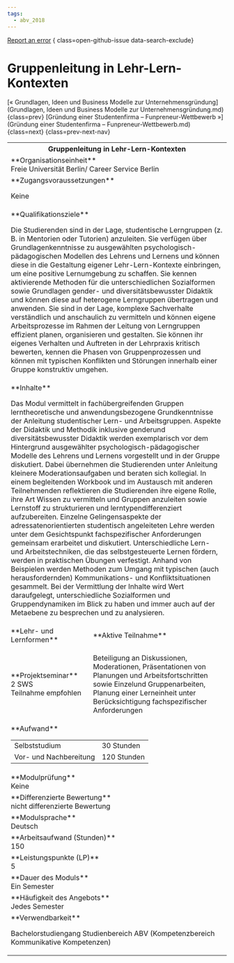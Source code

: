 ```yaml
---
tags:
  - abv_2018
---
```

[Report an error](https://github.com/SGSSGene/FUB-SUP/issues/new?title=Error%20in%20%22Gruppenleitung%20in%20Lehr-Lern-Kontexten%22&body=There%20seems%20to%20be%20an%20error%20in%20module%20%22Gruppenleitung%20in%20Lehr-Lern-Kontexten%22%2E%0A%0A%3CDescribe%20here%20a%20slightly%20more%20detailed%20description%20of%20what%20is%20wrong%3E&labels=bug)
{ class=open-github-issue data-search-exclude}

# Gruppenleitung in Lehr-Lern-Kontexten

[« Grundlagen, Ideen und Business Modelle zur Unternehmensgründung](Grundlagen, Ideen und Business Modelle zur Unternehmensgründung.md){class=prev}
[Gründung einer Studentenfirma – Funpreneur-Wettbewerb »](Gründung einer Studentenfirma – Funpreneur-Wettbewerb.md){class=next}
{class=prev-next-nav}

<table markdown id="moduledesc">
<tr markdown class="moduledesc_head"><th colspan="2">Gruppenleitung in Lehr-Lern-Kontexten </th></tr>
<tr markdown><td colspan="2">**Organisationseinheit**   <br>Freie Universität Berlin/ Career Service Berlin</td></tr>


<tr markdown><td colspan="2">**Zugangsvoraussetzungen** <br>

Keine


</td></tr>
<tr markdown><td colspan="2">**Qualifikationsziele**    <br>

Die Studierenden sind in der Lage, studentische Lerngruppen (z. B. in
Mentorien oder Tutorien) anzuleiten. Sie verfügen über Grundlagenkenntnisse
zu ausgewählten psychologisch-pädagogischen Modellen des Lehrens und Lernens
und können diese in die Gestaltung eigener Lehr-Lern-Kontexte einbringen, um
eine positive Lernumgebung zu schaffen. Sie kennen aktivierende Methoden für
die unterschiedlichen Sozialformen sowie Grundlagen gender- und
diversitätsbewusster Didaktik und können diese auf heterogene Lerngruppen
übertragen und anwenden. Sie sind in der Lage, komplexe Sachverhalte
verständlich und anschaulich zu vermitteln und können eigene Arbeitsprozesse
im Rahmen der Leitung von Lerngruppen effizient planen, organisieren und
gestalten. Sie können ihr eigenes Verhalten und Auftreten in der Lehrpraxis
kritisch bewerten, kennen die Phasen von Gruppenprozessen und können mit
typischen Konflikten und Störungen innerhalb einer Gruppe konstruktiv
umgehen.


</td></tr>
<tr markdown><td colspan="2">**Inhalte**                <br>

Das Modul vermittelt in fachübergreifenden Gruppen lerntheoretische und
anwendungsbezogene Grundkenntnisse der Anleitung studentischer Lern- und
Arbeitsgruppen. Aspekte der Didaktik und Methodik inklusive genderund
diversitätsbewusster Didaktik werden exemplarisch vor dem Hintergrund
ausgewählter psychologisch-pädagogischer Modelle des Lehrens und Lernens
vorgestellt und in der Gruppe diskutiert. Dabei übernehmen die Studierenden
unter Anleitung kleinere Moderationsaufgaben und beraten sich kollegial. In
einem begleitenden Workbook und im Austausch mit anderen Teilnehmenden
reflektieren die Studierenden ihre eigene Rolle, ihre Art Wissen zu
vermitteln und Gruppen anzuleiten sowie Lernstoff zu strukturieren und
lerntypendifferenziert aufzubereiten. Einzelne Gelingensaspekte der
adressatenorientierten studentisch angeleiteten Lehre werden unter dem
Gesichtspunkt fachspezifischer Anforderungen gemeinsam erarbeitet und
diskutiert. Unterschiedliche Lern- und Arbeitstechniken, die das
selbstgesteuerte Lernen fördern, werden in praktischen Übungen verfestigt.
Anhand von Beispielen werden Methoden zum Umgang mit typischen (auch
herausfordernden) Kommunikations- und Konfliktsituationen gesammelt. Bei der
Vermittlung der Inhalte wird Wert daraufgelegt, unterschiedliche
Sozialformen und Gruppendynamiken im Blick zu haben und immer auch auf der
Metaebene zu besprechen und zu analysieren.


</td></tr>

<tr markdown><td>**Lehr- und Lernformen**</td><td>**Aktive Teilnahme**</td></tr>
<tr markdown><td> **Projektseminar** <br>2 SWS <br> Teilnahme empfohlen</td><td>

Beteiligung an Diskussionen, Moderationen, Präsentationen von Planungen und Arbeitsfortschritten sowie Einzelund Gruppenarbeiten, Planung einer Lerneinheit unter Berücksichtigung fachspezifischer Anforderungen
</td></tr>
<tr markdown><td colspan="2">**Aufwand**                <br>
<table class="aufwand_table">
<tr><td>Selbststudium</td><td>30 Stunden</td></tr>
<tr><td>Vor- und Nachbereitung</td><td>120 Stunden</td></tr>
</table>

</td></tr>
<tr markdown><td colspan="2">**Modulprüfung**             <br>Keine


</td></tr>
<tr markdown><td colspan="2">**Differenzierte Bewertung** <br>nicht differenzierte Bewertung

</td></tr>
<tr markdown><td colspan="2">**Modulsprache**             <br>Deutsch</td></tr>
<tr markdown><td colspan="2">**Arbeitsaufwand (Stunden)** <br>150</td></tr>
<tr markdown><td colspan="2">**Leistungspunkte (LP)**     <br>5</td></tr>
<tr markdown><td colspan="2">**Dauer des Moduls**         <br>Ein Semester</td></tr>
<tr markdown><td colspan="2">**Häufigkeit des Angebots**  <br>Jedes Semester</td></tr>
<tr markdown><td colspan="2">**Verwendbarkeit**           <br>

Bachelorstudiengang Studienbereich ABV (Kompetenzbereich Kommunikative
Kompetenzen)


</td></tr>


</table>
